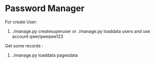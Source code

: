 # Password Manager

For create User:
1. ./manage.py createsuperuser or ./manage.py loaddata users and use account qwe/qweqwe123

Get some records :
1. ./manage.py loaddata pagesdata
